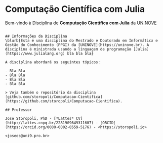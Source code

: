 # Computação Científica com Julia

Bem-vindo à Disciplina de **Computação Científica com Julia** da [UNINOVE](https://uninove.br)

~~~

## Informações da Disciplina
\blurb{Esta é uma disciplina do Mestrado e Doutorado em Informática e Gestão do Conhecimento (PPGI) da [UNINOVE](https://uninove.br). A disciplina é ministrada usando a linguagem de programação [Julia](https://www.julialang.org) bla bla bla}

A disciplina abordará os seguintes tópicos:

- Bla Bla
- Bla Bla
- Bla Bla
- Bla Bla

> Veja também o repositório da disciplina [github.com/storopoli/Computacao-Cientifica](https://github.com/storopoli/Computacao-Cientifica).

## Professor

Jose Storopoli, PhD - [*Lattes* CV](http://lattes.cnpq.br/2281909649311607) - [ORCID](https://orcid.org/0000-0002-0559-5176) - <https://storopoli.io>

<josees@uni9.pro.br>
